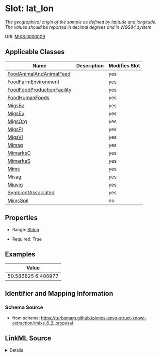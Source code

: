 # Slot: lat_lon


_The geographical origin of the sample as defined by latitude and longitude. The values should be reported in decimal degrees and in WGS84 system_



URI: [MIXS:0000009](https://w3id.org/mixs/0000009)



<!-- no inheritance hierarchy -->




## Applicable Classes

| Name | Description | Modifies Slot |
| --- | --- | --- |
[FoodAnimalAndAnimalFeed](FoodAnimalAndAnimalFeed.md) |  |  yes  |
[FoodFarmEnvironment](FoodFarmEnvironment.md) |  |  yes  |
[FoodFoodProductionFacility](FoodFoodProductionFacility.md) |  |  yes  |
[FoodHumanFoods](FoodHumanFoods.md) |  |  yes  |
[MigsBa](MigsBa.md) |  |  yes  |
[MigsEu](MigsEu.md) |  |  yes  |
[MigsOrg](MigsOrg.md) |  |  yes  |
[MigsPl](MigsPl.md) |  |  yes  |
[MigsVi](MigsVi.md) |  |  yes  |
[Mimag](Mimag.md) |  |  yes  |
[MimarksC](MimarksC.md) |  |  yes  |
[MimarksS](MimarksS.md) |  |  yes  |
[Mims](Mims.md) |  |  yes  |
[Misag](Misag.md) |  |  yes  |
[Miuvig](Miuvig.md) |  |  yes  |
[SymbiontAssociated](SymbiontAssociated.md) |  |  yes  |
[MimsSoil](MimsSoil.md) |  |  no  |







## Properties

* Range: [String](String.md)

* Required: True






## Examples

| Value |
| --- |
| 50.586825 6.408977 |

## Identifier and Mapping Information







### Schema Source


* from schema: https://turbomam.github.io/mixs-envo-struct-knowl-extraction//mixs_6_2_proposal




## LinkML Source

<details>
```yaml
name: lat_lon
description: The geographical origin of the sample as defined by latitude and longitude.
  The values should be reported in decimal degrees and in WGS84 system
title: geographic location (latitude and longitude)
notes:
- geographic
- location
examples:
- value: 50.586825 6.408977
in_subset:
- environment
from_schema: https://turbomam.github.io/mixs-envo-struct-knowl-extraction//mixs_6_2_proposal
rank: 1000
string_serialization: '{float} {float}'
slot_uri: MIXS:0000009
multivalued: false
alias: lat_lon
domain_of:
- FoodAnimalAndAnimalFeed
- FoodFarmEnvironment
- FoodFoodProductionFacility
- FoodHumanFoods
- MigsBa
- MigsEu
- MigsOrg
- MigsPl
- MigsVi
- Mimag
- MimarksC
- MimarksS
- Mims
- Misag
- Miuvig
- SymbiontAssociated
range: string
required: true

```
</details>